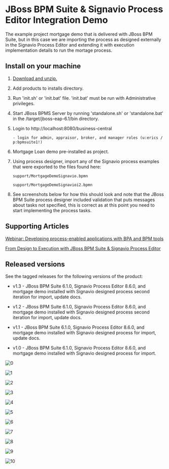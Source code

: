 JBoss BPM Suite & Signavio Process Editor Integration Demo
==========================================================
The example project mortgage demo that is delivered with JBoss BPM Suite, but in this case we are importing
the process as designed externally in the Signavio Process Editor and extending it with execution implementation 
details to run the mortage process.


Install on your machine
-----------------------
1. [Download and unzip.](https://github.com/jbossdemocentral/bpms-mortgage-demo/archive/master.zip)

2. Add products to installs directory.

3. Run 'init.sh' or 'init.bat' file. 'init.bat' must be run with Administrative privileges. 

4. Start JBoss BPMS Server by running 'standalone.sh' or 'standalone.bat' in the <path-to-project>/target/jboss-eap-6.1/bin directory.

5. Login to http://localhost:8080/business-central  

    ```
    - login for admin, appraisor, broker, and manager roles (u:erics / p:bpmsuite1!)
    ```

6. Mortgage Loan demo pre-installed as project.

7. Using process designer, import any of the Signavio process examples that were exported to the files found here:

   ```
   support/MortgageDemoSignavio.bpmn

   support/MortgageDemoSignavioi2.bpmn
   ```

8. See screenshots below for how this should look and note that the JBoss BPM Suite process designer included validation that puts
	 messages about tasks not specified, this is correct as at this point you need to start implementing the process tasks.


Supporting Articles
-------------------
[Webinar: Developing process-enabled applications with BPA and BPM tools](http://www.schabell.org/2015/07/webinar-developing-jboss-bpms-enabled-apps-with-signavio.html)

[From Design to Execution with JBoss BPM Suite & Signavio Process Editor](http://www.schabell.org/2015/06/design-to-execution-with-jboss-bpmsuite-signavio.html)


Released versions
-----------------
See the tagged releases for the following versions of the product:

- v1.3 - JBoss BPM Suite 6.1.0, Signavio Process Editor 8.6.0, and mortgage demo installed with Signavio designed process second iteration for import, update docs.

- v1.2 - JBoss BPM Suite 6.1.0, Signavio Process Editor 8.6.0, and mortgage demo installed with Signavio designed process second iteration for import, update docs.

- v1.1 - JBoss BPM Suite 6.1.0, Signavio Process Editor 8.6.0, and mortgage demo installed with Signavio designed process for import, update docs.

- v1.0 - JBoss BPM Suite 6.1.0, Signavio Process Editor 8.6.0, and mortgage demo installed with Signavio designed process for import.

![0](https://raw.githubusercontent.com/jbossdemocentral/bpms-signavio-integration-demo/master/docs/demo-images/signavio-process-editor.png)

![1](https://raw.githubusercontent.com/jbossdemocentral/bpms-signavio-integration-demo/master/docs/demo-images/1-signavio-create-new.png)

![2](https://raw.githubusercontent.com/jbossdemocentral/bpms-signavio-integration-demo/master/docs/demo-images/2-signavio-name-process.png)

![3](https://raw.githubusercontent.com/jbossdemocentral/bpms-signavio-integration-demo/master/docs/demo-images/3-signavio-import-bpmn.png)

![4](https://raw.githubusercontent.com/jbossdemocentral/bpms-signavio-integration-demo/master/docs/demo-images/4-signavio-file-import.png)

![5](https://raw.githubusercontent.com/jbossdemocentral/bpms-signavio-integration-demo/master/docs/demo-images/5-signavio-bpmn-imported.png)

![6](https://raw.githubusercontent.com/jbossdemocentral/bpms-signavio-integration-demo/master/docs/demo-images/6-signavio-replace-existing.png)

![7](https://raw.githubusercontent.com/jbossdemocentral/bpms-signavio-integration-demo/master/docs/demo-images/7-signavio-imported-results.png)

![8](https://raw.githubusercontent.com/jbossdemocentral/bpms-signavio-integration-demo/master/docs/demo-images/8-signavio-validation-messages.png)

![9](https://raw.githubusercontent.com/jbossdemocentral/bpms-signavio-integration-demo/master/docs/demo-images/9-signavio-description-node.png)

![10](https://raw.githubusercontent.com/jbossdemocentral/bpms-signavio-integration-demo/master/docs/demo-images/10-signavio-credit-service.png)
